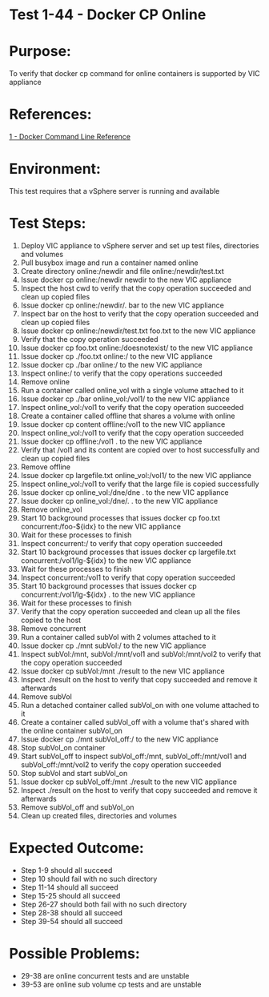 Test 1-44 - Docker CP Online
=======

# Purpose:
To verify that docker cp command for online containers is supported by VIC appliance

# References:
[1 - Docker Command Line Reference](https://docs.docker.com/engine/reference/commandline/cp/)

# Environment:
This test requires that a vSphere server is running and available

# Test Steps:
1. Deploy VIC appliance to vSphere server and set up test files, directories and volumes
2. Pull busybox image and run a container named online
3. Create directory online:/newdir and file online:/newdir/test.txt
4. Issue docker cp online:/newdir newdir to the new VIC appliance
5. Inspect the host cwd to verify that the copy operation succeeded and clean up copied files
6. Issue docker cp online:/newdir/. bar to the new VIC appliance
7. Inspect bar on the host to verify that the copy operation succeeded and clean up copied files
8. Issue docker cp online:/newdir/test.txt foo.txt to the new VIC appliance
9. Verify that the copy operation succeeded
10. Issue docker cp foo.txt online:/doesnotexist/ to the new VIC appliance
11. Issue docker cp ./foo.txt online:/ to the new VIC appliance
12. Issue docker cp ./bar online:/ to the new VIC appliance
13. Inspect online:/ to verify that the copy operations succeeded
14. Remove online
15. Run a container called online_vol with a single volume attached to it
16. Issue docker cp ./bar online_vol:/vol1/ to the new VIC appliance
17. Inspect online_vol:/vol1 to verify that the copy operation succeeded
18. Create a container called offline that shares a volume with online
19. Issue docker cp content offline:/vol1 to the new VIC appliance
20. Inspect online_vol:/vol1 to verify that the copy operation succeeded
21. Issue docker cp offline:/vol1 . to the new VIC appliance
22. Verify that /vol1 and its content are copied over to host successfully and clean up copied files
23. Remove offline
24. Issue docker cp largefile.txt online_vol:/vol1/ to the new VIC appliance
25. Inspect online_vol:/vol1 to verify that the large file is copied successfully
26. Issue docker cp online_vol:/dne/dne . to the new VIC appliance
27. Issue docker cp online_vol:/dne/. . to the new VIC appliance
28. Remove online_vol
29. Start 10 background processes that issues docker cp foo.txt concurrent:/foo-${idx} to the new VIC appliance
30. Wait for these processes to finish
31. Inspect concurrent:/ to verify that copy operation succeeded
32. Start 10 background processes that issues docker cp largefile.txt concurrent:/vol1/lg-${idx} to the new VIC appliance
33. Wait for these processes to finish
34. Inspect concurrent:/vol1 to verify that copy operation succeeded
35. Start 10 background processes that issues docker cp concurrent:/vol1/lg-${idx} . to the new VIC appliance
36. Wait for these processes to finish
37. Verify that the copy operation succeeded and clean up all the files copied to the host
38. Remove concurrent
39. Run a container called subVol with 2 volumes attached to it
40. Issue docker cp ./mnt subVol:/ to the new VIC appliance
41. Inspect subVol:/mnt, subVol:/mnt/vol1 and subVol:/mnt/vol2 to verify that the copy operation succeeded
42. Issue docker cp subVol:/mnt ./result to the new VIC appliance
43. Inspect ./result on the host to verify that copy succeeded and remove it afterwards
44. Remove subVol
45. Run a detached container called subVol_on with one volume attached to it
46. Create a container called subVol_off with a volume that's shared with the online container subVol_on
47. Issue docker cp ./mnt subVol_off:/ to the new VIC appliance
48. Stop subVol_on container
49. Start subVol_off to inspect subVol_off:/mnt, subVol_off:/mnt/vol1 and subVol_off:/mnt/vol2 to verify the copy operation succeeded
50. Stop subVol and start subVol_on
51. Issue docker cp subVol_off:/mnt ./result to the new VIC appliance
52. Inspect ./result on the host to verify that copy succeeded and remove it afterwards
53. Remove subVol_off and subVol_on
54. Clean up created files, directories and volumes

# Expected Outcome:
* Step 1-9 should all succeed
* Step 10 should fail with no such directory
* Step 11-14 should all succeed
* Step 15-25 should all succeed
* Step 26-27 should both fail with no such directory
* Step 28-38 should all succeed
* Step 39-54 should all succeed

# Possible Problems:
* 29-38 are online concurrent tests and are unstable
* 39-53 are online sub volume cp tests and are unstable